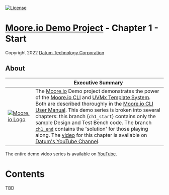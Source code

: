 [![License](https://img.shields.io/badge/License-Apache%202.0-blue.svg)](https://opensource.org/licenses/Apache-2.0)

# [Moore.io Demo Project](https://github.com/Datum-Technology-Corporation/mio_demo) - Chapter 1 - Start
Copyright 2022 [Datum Technology Corporation](https://datumtc.ca/)

## About
|  | Executive Summary |
|-|-|
| [![Moore.io Logo](https://www.mooreio.com/content/images/logo.png)](https://www.mooreio.com/) | The [Moore.io](https://www.mooreio.com/) Demo project demonstrates the power of the [Moore.io CLI](https://mooreio-client.readthedocs.io/en/latest/commands.html) and [UVMx Template System](https://mooreio-client.readthedocs.io/en/latest/code_templates.html).  Both are described thoroughly in the [Moore.io CLI User Manual](https://mooreio-client.readthedocs.io/en/latest/index.html).  This demo series is broken into several chapters: this branch (`ch1_start`) contains only the sample Design and Test Bench code.  The branch [`ch1_end`](https://github.com/Datum-Technology-Corporation/mio_demo/tree/ch1_end) contains the 'solution' for those playing along.  The [video](https://www.youtube.com/channel/UCSqqT6JtmecBIoC_3DMLk0g) for this chapter is available on [Datum's YouTube Channel](https://www.youtube.com/channel/UCSqqT6JtmecBIoC_3DMLk0g).

The entire demo video series is available on [YouTube](https://www.youtube.com/channel/UCSqqT6JtmecBIoC_3DMLk0g).

# Contents
TBD
